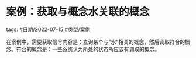 案例：获取与概念水关联的概念
====

tags: #日期/2022-07-15 #类型/案例 


在案例中，需要获取信号内容是：查询某个与"水"相关的概念，然后调取符合的概念。符合的概念是：一些系统认为所处的状态所应该有调取的概念。


